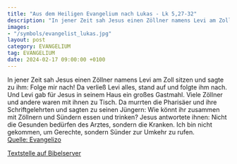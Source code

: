```yaml
---
title: "Aus dem Heiligen Evangelium nach Lukas - Lk 5,27-32"
description: "In jener Zeit sah Jesus einen Zöllner namens Levi am Zoll sitzen und sagte zu ihm: Folge mir nach! Da verließ Levi alles, stand auf und folgte ihm nach. Und Levi gab für Jesus in seinem Haus ein großes Gastmahl. Viele Zöllner und andere waren mit ihnen zu Tisch. Da murrten die Ph...."
images:
- "/symbols/evangelist_lukas.jpg"
layout: post
category: EVANGELIUM
tag: EVANGELIUM
date: 2024-02-17 09:00:00 +0100
---
```

In jener Zeit sah Jesus einen Zöllner namens Levi am Zoll sitzen und sagte zu ihm: Folge mir nach!
Da verließ Levi alles, stand auf und folgte ihm nach.
Und Levi gab für Jesus in seinem Haus ein großes Gastmahl. Viele Zöllner und andere waren mit ihnen zu Tisch.
Da murrten die Pharisäer und ihre Schriftgelehrten und sagten zu seinen Jüngern: Wie könnt ihr zusammen mit Zöllnern und Sündern essen und trinken?
Jesus antwortete ihnen: Nicht die Gesunden bedürfen des Arztes, sondern die Kranken.<!--more-->
Ich bin nicht gekommen, um Gerechte, sondern Sünder zur Umkehr zu rufen.<br>
[Quelle: Evangelizo](https://evangeliumtagfuertag.org/DE/gospel)

[Textstelle auf Bibelserver](https://www.bibleserver.com/EU/Lukas5,27-32)
